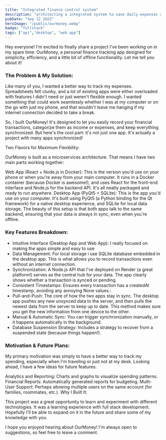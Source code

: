 ```yaml
---
title: "Integrated finance control system"
description: "architecting a integrated system to save daily expenses anywhere offline or online"
pubDate: "Sep 12 2022"
heroImage: "/public/ourmoney.webp"
badge: "fullstack"
tags: ["api","desktop", "web app"]
---
```


Hey everyone! I'm excited to finally share a project I've been working on in my spare time: OurMoney, a personal finance tracking app designed for simplicity, efficiency, and a little bit of offline functionality. Let me tell you about it!

### The Problem & My Solution:

Like many of you, I wanted a better way to track my expenses. Spreadsheets felt clunky, and a lot of existing apps were either overloaded with features I didn't need or just weren't flexible enough. I wanted something that could work seamlessly whether I was at my computer or on the go with just my phone, and that wouldn't leave me hanging if my internet connection decided to take a break.

So, I built OurMoney! It's designed to let you easily record your financial transactions, categorize them as income or expenses, and keep everything synchronized. But here's the cool part: it's not just one app. It's actually a project with many apps synchronized!

Two Flavors for Maximum Flexibility:

OurMoney is built as a microservices architecture. That means I have two main parts working together:

Web App (React + Node.js in Docker): This is the version you'd use on your phone or when you're away from your main computer. It runs in a Docker container (because Docker is awesome!), and uses React for the front-end interface and Node.js for the backend API. It's all neatly packaged and ready to run anywhere.
Desktop App (PyQt5 + SQLite): This is the app you'd use on your computer. It's built using PyQt5 (a Python binding for the Qt framework) for a native desktop experience, and SQLite for local data storage.
The beauty of this setup is that both apps talk to the same backend, ensuring that your data is always in sync, even when you're offline.

### Key Features Breakdown:

* Intuitive Interface (Desktop App and Web App): I really focused on making the apps simple and easy to use
* Data Management: For local storage i use SQLite database embedded in the desktop app. This is what allows you to record transactions even without an internet connection.
* Synchronization: A Node.js API that I've deployed on Render (a great platform!) serves as the central hub for your data. The app clearly shows whether a transaction is synced or pending.
* Consistent Timestamps: Ensures every transaction has a createdAt timestamp, avoiding any annoying None values.:
* Pull-and-Push: The core of how the two apps stay in sync. The desktop app pushes any new unsynced data to the server, and then pulls the newest data from the server to keep up to date. This method makes sure you get the new information from one device to the other.
* Manual & Automatic Sync: You can trigger synchronization manually, or it happens automatically in the background.
* Database Suspension Strategy: Includes a strategy to recover from a suspended state (because things happen!).

### Motivation & Future Plans:

My primary motivation was simply to have a better way to track my spending, especially when I'm traveling or just not at my desk. Looking ahead, I have a few ideas for future features:

Analytics and Reporting: Charts and graphs to visualize spending patterns.
Financial Reports: Automatically generated reports for budgeting.
Multi-User Support: Perhaps allowing multiple users on the same account (for families, roommates, etc.).
Why I Built It:

This project was a great opportunity to learn and experiment with different technologies. It was a learning experience with full stack development. Hopefully I'll be able to expand on it in the future and share some of my knowledge with you.

I hope you enjoyed hearing about OurMoney! I'm always open to suggestions, so feel free to leave a comment.
